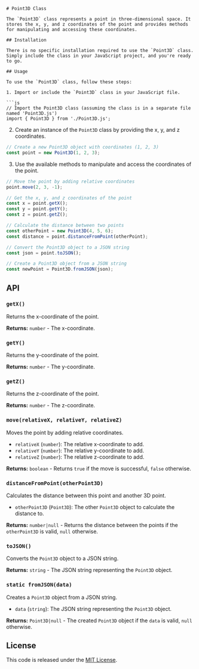 ```
# Point3D Class

The `Point3D` class represents a point in three-dimensional space. It stores the x, y, and z coordinates of the point and provides methods for manipulating and accessing these coordinates.

## Installation

There is no specific installation required to use the `Point3D` class. Simply include the class in your JavaScript project, and you're ready to go.

## Usage

To use the `Point3D` class, follow these steps:

1. Import or include the `Point3D` class in your JavaScript file.

```js
// Import the Point3D class (assuming the class is in a separate file named 'Point3D.js')
import { Point3D } from './Point3D.js';
```

2. Create an instance of the `Point3D` class by providing the x, y, and z coordinates.

```js
// Create a new Point3D object with coordinates (1, 2, 3)
const point = new Point3D(1, 2, 3);
```

3. Use the available methods to manipulate and access the coordinates of the point.

```js
// Move the point by adding relative coordinates
point.move(2, 3, -1);

// Get the x, y, and z coordinates of the point
const x = point.getX();
const y = point.getY();
const z = point.getZ();

// Calculate the distance between two points
const otherPoint = new Point3D(4, 5, 6);
const distance = point.distanceFromPoint(otherPoint);

// Convert the Point3D object to a JSON string
const json = point.toJSON();

// Create a Point3D object from a JSON string
const newPoint = Point3D.fromJSON(json);
```

## API

### `getX()`

Returns the x-coordinate of the point.

**Returns:** `number` - The x-coordinate.

### `getY()`

Returns the y-coordinate of the point.

**Returns:** `number` - The y-coordinate.

### `getZ()`

Returns the z-coordinate of the point.

**Returns:** `number` - The z-coordinate.

### `move(relativeX, relativeY, relativeZ)`

Moves the point by adding relative coordinates.

- `relativeX` (`number`): The relative x-coordinate to add.
- `relativeY` (`number`): The relative y-coordinate to add.
- `relativeZ` (`number`): The relative z-coordinate to add.

**Returns:** `boolean` - Returns `true` if the move is successful, `false` otherwise.

### `distanceFromPoint(otherPoint3D)`

Calculates the distance between this point and another 3D point.

- `otherPoint3D` (`Point3D`): The other `Point3D` object to calculate the distance to.

**Returns:** `number|null` - Returns the distance between the points if the `otherPoint3D` is valid, `null` otherwise.

### `toJSON()`

Converts the `Point3D` object to a JSON string.

**Returns:** `string` - The JSON string representing the `Point3D` object.

### `static fromJSON(data)`

Creates a `Point3D` object from a JSON string.

- `data` (`string`): The JSON string representing the `Point3D` object.

**Returns:** `Point3D|null` - The created `Point3D` object if the `data` is valid, `null` otherwise.

## License

This code is released under the [MIT License](LICENSE).
```
